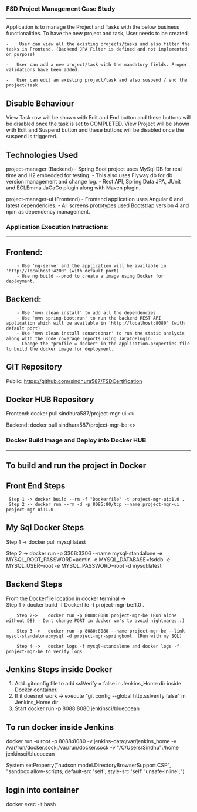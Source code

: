 ### FSD Project Management Case Study ###
--------------------------------------------

Application is to manage the Project and Tasks with the below business functionalities.
To have the new project and task, User needs to be created

	-	 User can view all the existing projects/tasks and also filter the tasks in Frontend. (Backend JPA Filter is defined and not implemented on purpose)

	-   User can add a new project/task with the mandatory fields. Proper validations have been added.

	-   User can edit an existing project/task and also suspend / end the project/task.


Disable Behaviour
-----------------
View Task row will be shown with Edit and End button and these buttons will be disabled once the task is set to COMPLETED.
View Project will be shown with Edit and Suspend button and these buttons will be disabled once the suspend is triggered.

Technologies Used
------------------
project-manager (Backend) - Spring Boot project uses MySql DB for real time and H2 embedded for testing.
						  - This also uses Flyway db for db version management and change log.
						  - Rest API, Spring Data JPA, JUnit and ECLEmma JaCaCo plugin along with Maven plugin.

project-manager-ui (Frontend) - Frontend application uses Angular 6 and latest dependencies.
							  -  All screens prototypes used Bootstrap version 4 and npm as dependency management.
							  

### Application Execution Instructions: ###
-------------------------------------------
Frontend:
---------
		- Use 'ng-serve' and the application will be available in 'http://localhost:4200' (with default port)
		- Use ng build --prod to create a image using Docker for deployment.

Backend:
--------
		- Use 'mvn clean install' to add all the dependencies.
		- Use 'mvn spring-boot:run' to run the backend REST API application which will be available in 'http://localhost:8080' (with default port)
		- Use 'mvn clean install sonar:sonar' to run the static analysis along with the code coverage reports using JaCaCoPlugin.
		- Change the "profile = docker" in the application.properties file to build the docker image for deployment.

GIT Repository
---------------
Public: https://github.com/sindhura587/FSDCertification

Docker HUB Repository
----------------------
Frontend: docker pull sindhura587/project-mgr-ui:<<tagname>>

Backend:  docker pull sindhura587/project-mgr-be:<<tagname>>


### Docker Build Image and Deploy into Docker HUB ###
------------------------------------------------------
To build and run the project in Docker
----------------------------------------
Front End Steps
----------------
	 Step 1 -> docker build --rm -f "Dockerfile" -t project-mgr-ui:1.0 .
	 Step 2 -> docker run --rm -d -p 8085:80/tcp --name project-mgr-ui project-mgr-ui:1.0


My Sql Docker Steps
--------------------
  Step 1 -> docker pull mysql:latest
  
  Step 2 -> docker run -p 3306:3306 --name mysql-standalone -e MYSQL_ROOT_PASSWORD=admin -e MYSQL_DATABASE=fsddb -e MYSQL_USER=root -e MYSQL_PASSWORD=root -d mysql:latest


Backend Steps
---------------
From the Dockerfile location in docker terminal ->  
		Step 1->    docker build -f Dockerfile -t project-mgr-be:1.0 . 
		
		Step 2->    docker run -p 8080:8080 project-mgr-be (Run alone without DB) - Dont change PORT in docker vm's to avoid nightmares.:)
		
		Step 3 ->   docker run -p 8080:8080 --name project-mgr-be --link mysql-standalone:mysql -d project-mgr-springboot  (Run with my SQL)
		
        Step 4 ->   docker logs -f mysql-standalone and docker logs -f project-mgr-be to verify logs
		
		
Jenkins Steps inside Docker
---------------------------
1) Add .gitconfig file to add sslVerify = false in Jenkins_Home dir inside Docker container.
2) If it doesnot work -> execute "git config --global http.sslverify false" in Jenkins_Home dir
2) Start docker run -p 8088:8080 jenkinsci/blueocean


To run docker inside Jenkins
----------------------------
docker run -u root -p 8088:8080 -v jenkins-data:/var/jenkins_home -v /var/run/docker.sock:/var/run/docker.sock -v "/C/Users/Sindhu":/home jenkinsci/blueocean

System.setProperty("hudson.model.DirectoryBrowserSupport.CSP", "sandbox allow-scripts; default-src 'self'; style-src 'self' 'unsafe-inline';")

login into container
--------------------
docker exec -it <mycontainer> bash



